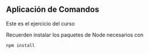 ## Aplicación de Comandos

Este es el ejercicio del curso

Recuerden instalar los paquetes de Node necesarios con

```
npm install
```
